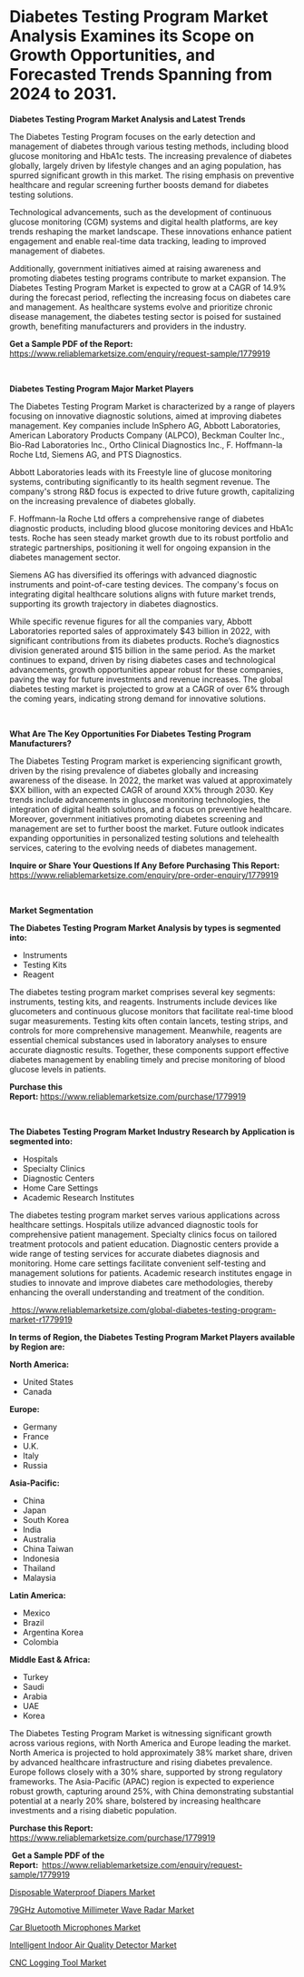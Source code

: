 <p><h1>Diabetes Testing Program Market Analysis Examines its Scope on Growth Opportunities, and Forecasted Trends Spanning from 2024 to 2031.</h1></p><p><strong>Diabetes Testing Program Market Analysis and Latest Trends</strong></p>
<p><p>The Diabetes Testing Program focuses on the early detection and management of diabetes through various testing methods, including blood glucose monitoring and HbA1c tests. The increasing prevalence of diabetes globally, largely driven by lifestyle changes and an aging population, has spurred significant growth in this market. The rising emphasis on preventive healthcare and regular screening further boosts demand for diabetes testing solutions.</p><p>Technological advancements, such as the development of continuous glucose monitoring (CGM) systems and digital health platforms, are key trends reshaping the market landscape. These innovations enhance patient engagement and enable real-time data tracking, leading to improved management of diabetes. </p><p>Additionally, government initiatives aimed at raising awareness and promoting diabetes testing programs contribute to market expansion. The Diabetes Testing Program Market is expected to grow at a CAGR of 14.9% during the forecast period, reflecting the increasing focus on diabetes care and management. As healthcare systems evolve and prioritize chronic disease management, the diabetes testing sector is poised for sustained growth, benefiting manufacturers and providers in the industry.</p></p>
<p><strong>Get a Sample PDF of the Report:&nbsp;</strong> <a href="https://www.reliablemarketsize.com/enquiry/request-sample/1779919?utm_campaign=1592&utm_medium=2&utm_source=Github&utm_content=ia&utm_term=13102024&utm_id=diabetes-testing-program">https://www.reliablemarketsize.com/enquiry/request-sample/1779919</a></p>
<p>&nbsp;</p>
<p><strong>Diabetes Testing Program Major Market Players</strong></p>
<p><p>The Diabetes Testing Program Market is characterized by a range of players focusing on innovative diagnostic solutions, aimed at improving diabetes management. Key companies include InSphero AG, Abbott Laboratories, American Laboratory Products Company (ALPCO), Beckman Coulter Inc., Bio-Rad Laboratories Inc., Ortho Clinical Diagnostics Inc., F. Hoffmann-la Roche Ltd, Siemens AG, and PTS Diagnostics.</p><p>Abbott Laboratories leads with its Freestyle line of glucose monitoring systems, contributing significantly to its health segment revenue. The company's strong R&D focus is expected to drive future growth, capitalizing on the increasing prevalence of diabetes globally.</p><p>F. Hoffmann-la Roche Ltd offers a comprehensive range of diabetes diagnostic products, including blood glucose monitoring devices and HbA1c tests. Roche has seen steady market growth due to its robust portfolio and strategic partnerships, positioning it well for ongoing expansion in the diabetes management sector.</p><p>Siemens AG has diversified its offerings with advanced diagnostic instruments and point-of-care testing devices. The company's focus on integrating digital healthcare solutions aligns with future market trends, supporting its growth trajectory in diabetes diagnostics.</p><p>While specific revenue figures for all the companies vary, Abbott Laboratories reported sales of approximately $43 billion in 2022, with significant contributions from its diabetes products. Roche’s diagnostics division generated around $15 billion in the same period. As the market continues to expand, driven by rising diabetes cases and technological advancements, growth opportunities appear robust for these companies, paving the way for future investments and revenue increases. The global diabetes testing market is projected to grow at a CAGR of over 6% through the coming years, indicating strong demand for innovative solutions.</p></p>
<p>&nbsp;</p>
<p><strong>What Are The Key Opportunities For Diabetes Testing Program Manufacturers?</strong></p>
<p><p>The Diabetes Testing Program market is experiencing significant growth, driven by the rising prevalence of diabetes globally and increasing awareness of the disease. In 2022, the market was valued at approximately $XX billion, with an expected CAGR of around XX% through 2030. Key trends include advancements in glucose monitoring technologies, the integration of digital health solutions, and a focus on preventive healthcare. Moreover, government initiatives promoting diabetes screening and management are set to further boost the market. Future outlook indicates expanding opportunities in personalized testing solutions and telehealth services, catering to the evolving needs of diabetes management.</p></p>
<p><strong>Inquire or Share Your Questions If Any Before Purchasing This Report:</strong> <a href="https://www.reliablemarketsize.com/enquiry/pre-order-enquiry/1779919?utm_campaign=1592&utm_medium=2&utm_source=Github&utm_content=ia&utm_term=13102024&utm_id=diabetes-testing-program">https://www.reliablemarketsize.com/enquiry/pre-order-enquiry/1779919</a></p>
<p>&nbsp;</p>
<p><strong>Market Segmentation</strong></p>
<p><strong>The Diabetes Testing Program Market Analysis by types is segmented into:</strong></p>
<p><ul><li>Instruments</li><li>Testing Kits</li><li>Reagent</li></ul></p>
<p><p>The diabetes testing program market comprises several key segments: instruments, testing kits, and reagents. Instruments include devices like glucometers and continuous glucose monitors that facilitate real-time blood sugar measurements. Testing kits often contain lancets, testing strips, and controls for more comprehensive management. Meanwhile, reagents are essential chemical substances used in laboratory analyses to ensure accurate diagnostic results. Together, these components support effective diabetes management by enabling timely and precise monitoring of blood glucose levels in patients.</p></p>
<p><strong>Purchase this Report:&nbsp;</strong><a href="https://www.reliablemarketsize.com/purchase/1779919?utm_campaign=1592&utm_medium=2&utm_source=Github&utm_content=ia&utm_term=13102024&utm_id=diabetes-testing-program">https://www.reliablemarketsize.com/purchase/1779919</a></p>
<p>&nbsp;</p>
<p><strong>The Diabetes Testing Program Market Industry Research by Application is segmented into:</strong></p>
<p><ul><li>Hospitals</li><li>Specialty Clinics</li><li>Diagnostic Centers</li><li>Home Care Settings</li><li>Academic Research Institutes</li></ul></p>
<p><p>The diabetes testing program market serves various applications across healthcare settings. Hospitals utilize advanced diagnostic tools for comprehensive patient management. Specialty clinics focus on tailored treatment protocols and patient education. Diagnostic centers provide a wide range of testing services for accurate diabetes diagnosis and monitoring. Home care settings facilitate convenient self-testing and management solutions for patients. Academic research institutes engage in studies to innovate and improve diabetes care methodologies, thereby enhancing the overall understanding and treatment of the condition.</p></p>
<p><a href="https://www.reliablemarketsize.com/global-diabetes-testing-program-market-r1779919?utm_campaign=1592&utm_medium=2&utm_source=Github&utm_content=ia&utm_term=13102024&utm_id=diabetes-testing-program">&nbsp;https://www.reliablemarketsize.com/global-diabetes-testing-program-market-r1779919</a></p>
<p><strong>In terms of Region, the Diabetes Testing Program Market Players available by Region are:</strong></p>
<p>
    <p> <strong> North America: </strong>
        <ul>
            <li>United States</li>
            <li>Canada</li>
        </ul>
        </p> 
    <p> <strong> Europe: </strong>
        <ul>
            <li>Germany</li>
            <li>France</li>
            <li>U.K.</li>
            <li>Italy</li>
            <li>Russia</li>
        </ul>
        </p> 
    <p> <strong> Asia-Pacific: </strong>
        <ul>
            <li>China</li>
            <li>Japan</li>
            <li>South Korea</li>
            <li>India</li>
            <li>Australia</li>
            <li>China Taiwan</li>
            <li>Indonesia</li>
            <li>Thailand</li>
            <li>Malaysia</li>
        </ul>
        </p> 
    <p> <strong> Latin America: </strong>
        <ul>
            <li>Mexico</li>
            <li>Brazil</li>
            <li>Argentina Korea</li>
            <li>Colombia</li>
        </ul>
        </p> 
    <p> <strong> Middle East & Africa: </strong>
        <ul>
            <li>Turkey</li>
            <li>Saudi</li>
            <li>Arabia</li>
            <li>UAE</li>
            <li>Korea</li>
        </ul>
    </p>
    </p>
<p><p>The Diabetes Testing Program Market is witnessing significant growth across various regions, with North America and Europe leading the market. North America is projected to hold approximately 38% market share, driven by advanced healthcare infrastructure and rising diabetes prevalence. Europe follows closely with a 30% share, supported by strong regulatory frameworks. The Asia-Pacific (APAC) region is expected to experience robust growth, capturing around 25%, with China demonstrating substantial potential at a nearly 20% share, bolstered by increasing healthcare investments and a rising diabetic population.</p></p>
<p><strong>Purchase this Report: </strong><a href="https://www.reliablemarketsize.com/purchase/1779919?utm_campaign=1592&utm_medium=2&utm_source=Github&utm_content=ia&utm_term=13102024&utm_id=diabetes-testing-program">https://www.reliablemarketsize.com/purchase/1779919</a></p>
<p>&nbsp;<strong>Get a Sample PDF of the Report:&nbsp;&nbsp;</strong><a href="https://www.reliablemarketsize.com/enquiry/request-sample/1779919?utm_campaign=1592&utm_medium=2&utm_source=Github&utm_content=ia&utm_term=13102024&utm_id=diabetes-testing-program">https://www.reliablemarketsize.com/enquiry/request-sample/1779919</a></p>
<p><strong></strong></p>
<p><p><a href="https://www.linkedin.com/pulse/disposable-waterproof-diapers-sector-surge-91-growth-roadmap-3qp2e?utm_campaign=1592&utm_medium=2&utm_source=Github&utm_content=ia&utm_term=13102024&utm_id=diabetes-testing-program">Disposable Waterproof Diapers Market</a></p><p><a href="https://github.com/FahadAhmed223/Market-Research-Report-List-1/blob/main/79ghz-automotive-millimeter-wave-radar-market.md?utm_campaign=1592&utm_medium=2&utm_source=Github&utm_content=ia&utm_term=13102024&utm_id=diabetes-testing-program">79GHz Automotive Millimeter Wave Radar Market</a></p><p><a href="https://www.linkedin.com/pulse/comprehensive-car-bluetooth-microphones-market-report-regional-edq6e?utm_campaign=1592&utm_medium=2&utm_source=Github&utm_content=ia&utm_term=13102024&utm_id=diabetes-testing-program">Car Bluetooth Microphones Market</a></p><p><a href="https://www.linkedin.com/pulse/intelligent-indoor-air-quality-detector-market-insights-product-6qmbf?utm_campaign=1592&utm_medium=2&utm_source=Github&utm_content=ia&utm_term=13102024&utm_id=diabetes-testing-program">Intelligent Indoor Air Quality Detector Market</a></p><p><a href="https://www.linkedin.com/pulse/cnc-logging-tool-market-investigation-industry-evolution-forecast-b2r9f?utm_campaign=1592&utm_medium=2&utm_source=Github&utm_content=ia&utm_term=13102024&utm_id=diabetes-testing-program">CNC Logging Tool Market</a></p></p>